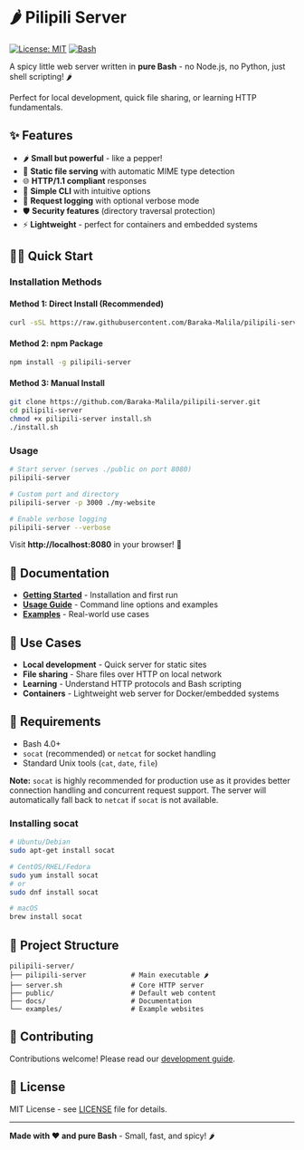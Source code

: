 # 🌶️ Pilipili Server

[![License: MIT](https://img.shields.io/badge/License-MIT-yellow.svg)](https://opensource.org/licenses/MIT)
[![Bash](https://img.shields.io/badge/Made%20with-Bash-1f425f.svg)](https://www.gnu.org/software/bash/)

A spicy little web server written in **pure Bash** - no Node.js, no Python, just shell scripting! 🌶️

Perfect for local development, quick file sharing, or learning HTTP fundamentals.

## ✨ Features

- 🌶️ **Small but powerful** - like a pepper!
- 📁 **Static file serving** with automatic MIME type detection
- 🌐 **HTTP/1.1 compliant** responses
- 🔧 **Simple CLI** with intuitive options
- 📝 **Request logging** with optional verbose mode
- 🛡️ **Security features** (directory traversal protection)
- ⚡ **Lightweight** - perfect for containers and embedded systems

## 🏃‍♂️ Quick Start

### Installation Methods

#### Method 1: Direct Install (Recommended)
```bash
curl -sSL https://raw.githubusercontent.com/Baraka-Malila/pilipili-server/main/install.sh | bash
```

#### Method 2: npm Package
```bash
npm install -g pilipili-server
```

#### Method 3: Manual Install
```bash
git clone https://github.com/Baraka-Malila/pilipili-server.git
cd pilipili-server
chmod +x pilipili-server install.sh
./install.sh
```

### Usage
```bash
# Start server (serves ./public on port 8080)
pilipili-server

# Custom port and directory
pilipili-server -p 3000 ./my-website

# Enable verbose logging
pilipili-server --verbose
```

Visit **http://localhost:8080** in your browser! 🎉

## 📖 Documentation

- **[Getting Started](docs/getting-started.md)** - Installation and first run
- **[Usage Guide](docs/usage.md)** - Command line options and examples
- **[Examples](docs/examples.md)** - Real-world use cases

## 🎯 Use Cases

- **Local development** - Quick server for static sites
- **File sharing** - Share files over HTTP on local network  
- **Learning** - Understand HTTP protocols and Bash scripting
- **Containers** - Lightweight web server for Docker/embedded systems

## 🔧 Requirements

- Bash 4.0+
- `socat` (recommended) or `netcat` for socket handling
- Standard Unix tools (`cat`, `date`, `file`)

**Note:** `socat` is highly recommended for production use as it provides better connection handling and concurrent request support. The server will automatically fall back to `netcat` if `socat` is not available.

### Installing socat
```bash
# Ubuntu/Debian
sudo apt-get install socat

# CentOS/RHEL/Fedora
sudo yum install socat
# or
sudo dnf install socat

# macOS
brew install socat
```

## 📁 Project Structure

```
pilipili-server/
├── pilipili-server           # Main executable 🌶️
├── server.sh                 # Core HTTP server
├── public/                   # Default web content
├── docs/                     # Documentation
└── examples/                 # Example websites
```

## 🤝 Contributing

Contributions welcome! Please read our [development guide](docs/development.md).

## 📄 License

MIT License - see [LICENSE](LICENSE) file for details.

---

**Made with ❤️ and pure Bash** - Small, fast, and spicy! 🌶️

